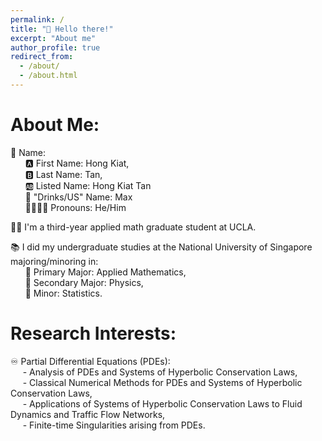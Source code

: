 ```yaml
---
permalink: /
title: "👋 Hello there!"
excerpt: "About me"
author_profile: true
redirect_from: 
  - /about/
  - /about.html
---
```


# **About Me:**

👦 Name: <br>
&nbsp;&nbsp;&nbsp;&nbsp;&nbsp;&nbsp;🅰️ First Name: Hong Kiat, <br>
&nbsp;&nbsp;&nbsp;&nbsp;&nbsp;&nbsp;🅱️ Last Name: Tan, <br>
&nbsp;&nbsp;&nbsp;&nbsp;&nbsp;&nbsp;🆎 Listed Name: Hong Kiat Tan <br>
&nbsp;&nbsp;&nbsp;&nbsp;&nbsp;&nbsp;🍵 "Drinks/US" Name: Max <br>
&nbsp;&nbsp;&nbsp;&nbsp;&nbsp;&nbsp;👨‍👨‍👦‍👦 Pronouns: He/Him <br>
    
👨‍🎓 I'm a third-year applied math graduate student at UCLA.

📚 I did my undergraduate studies at the National University of Singapore majoring/minoring in: <br>
&nbsp;&nbsp;&nbsp;&nbsp;&nbsp;&nbsp;📗 Primary Major: Applied Mathematics, <br>
&nbsp;&nbsp;&nbsp;&nbsp;&nbsp;&nbsp;📕 Secondary Major: Physics, <br>
&nbsp;&nbsp;&nbsp;&nbsp;&nbsp;&nbsp;📘 Minor: Statistics.

# **Research Interests:**
♾️ Partial Differential Equations (PDEs): <br>
&nbsp;&nbsp;&nbsp;&nbsp; - Analysis of PDEs and Systems of Hyperbolic Conservation Laws, <br>
&nbsp;&nbsp;&nbsp;&nbsp; - Classical Numerical Methods for PDEs and Systems of Hyperbolic Conservation Laws, <br>
&nbsp;&nbsp;&nbsp;&nbsp; - Applications of Systems of Hyperbolic Conservation Laws to Fluid Dynamics and Traffic Flow Networks, <br>
&nbsp;&nbsp;&nbsp;&nbsp; - Finite-time Singularities arising from PDEs. <be>

